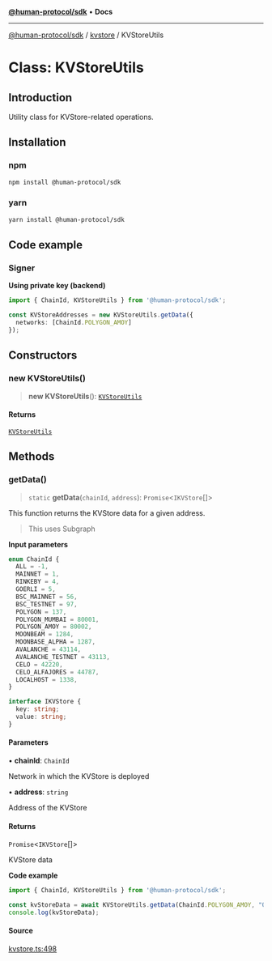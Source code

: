 [**@human-protocol/sdk**](../../README.md) • **Docs**

***

[@human-protocol/sdk](../../modules.md) / [kvstore](../README.md) / KVStoreUtils

# Class: KVStoreUtils

## Introduction

Utility class for KVStore-related operations.

## Installation

### npm
```bash
npm install @human-protocol/sdk
```

### yarn
```bash
yarn install @human-protocol/sdk
```

## Code example

### Signer

**Using private key (backend)**

```ts
import { ChainId, KVStoreUtils } from '@human-protocol/sdk';

const KVStoreAddresses = new KVStoreUtils.getData({
  networks: [ChainId.POLYGON_AMOY]
});
```

## Constructors

### new KVStoreUtils()

> **new KVStoreUtils**(): [`KVStoreUtils`](KVStoreUtils.md)

#### Returns

[`KVStoreUtils`](KVStoreUtils.md)

## Methods

### getData()

> `static` **getData**(`chainId`, `address`): `Promise`\<`IKVStore`[]\>

This function returns the KVStore data for a given address.

> This uses Subgraph

**Input parameters**

```ts
enum ChainId {
  ALL = -1,
  MAINNET = 1,
  RINKEBY = 4,
  GOERLI = 5,
  BSC_MAINNET = 56,
  BSC_TESTNET = 97,
  POLYGON = 137,
  POLYGON_MUMBAI = 80001,
  POLYGON_AMOY = 80002,
  MOONBEAM = 1284,
  MOONBASE_ALPHA = 1287,
  AVALANCHE = 43114,
  AVALANCHE_TESTNET = 43113,
  CELO = 42220,
  CELO_ALFAJORES = 44787,
  LOCALHOST = 1338,
}
```

```ts
interface IKVStore {
  key: string;
  value: string;
}
```

#### Parameters

• **chainId**: `ChainId`

Network in which the KVStore is deployed

• **address**: `string`

Address of the KVStore

#### Returns

`Promise`\<`IKVStore`[]\>

KVStore data

**Code example**

```ts
import { ChainId, KVStoreUtils } from '@human-protocol/sdk';

const kvStoreData = await KVStoreUtils.getData(ChainId.POLYGON_AMOY, "0x1234567890123456789012345678901234567890");
console.log(kvStoreData);
```

#### Source

[kvstore.ts:498](https://github.com/humanprotocol/human-protocol/blob/3079e59cd59b547edc435eec9c75196ff7532363/packages/sdk/typescript/human-protocol-sdk/src/kvstore.ts#L498)
